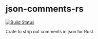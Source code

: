 # json-comments-rs

[![Build Status](https://travis-ci.com/tmccombs/json-comments-rs.svg?branch=master)](https://travis-ci.com/tmccombs/json-comments-rs)

Crate to strip out comments in json for Rust
